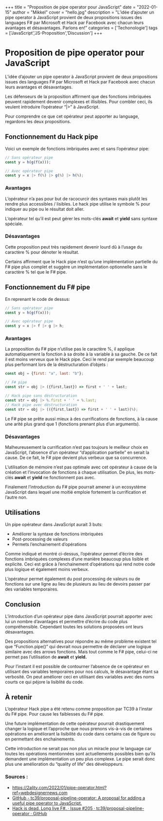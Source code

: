+++
title = "Proposition de pipe operator pour JavaScript"
date = "2022-01-15"
author = "Mikkel"
cover = "hello.jpg"
description = "L’idée d’ajouter un pipe operator à JavaScript provient de deux propositions issues des languages F# par Microsoft et Hack par Facebook avec chacun leurs avantages et désavantages. Parlons en!"
categories = ['Techonologie']
tags = ['JavaScript','JS-Proposition','Discussion']
+++

# Proposition de pipe operator pour JavaScript

L’idée d’ajouter un pipe operator à JavaScript provient de deux propositions issues des languages F# par Microsoft et Hack par Facebook avec chacun leurs avantages et désavantages.

Les défenseurs de la proposition affirment que des fonctions imbriquées peuvent rapidement devenir complexes et illisibles. Pour combler ceci, ils veulent introduire l’opérateur “|>” à JavaScript.

Pour comprendre ce que cet opérateur peut apporter au language, regardons les deux propositions.

## Fonctionnement du Hack pipe

Voici un exemple de fonctions imbriquées avec et sans l’opérateur pipe:

```jsx
// Sans opérateur pipe
const y = h(g(f(x)));

// Avec opérateur pipe
const y = x |> f(%) |> g(%) |> h(%);
```

### Avantages

L’opérateur n’a pas pour but de racocurcir des syntaxes mais plutôt les rendre plus accessibles / lisibles. Le hack pipe utilise le symbole % pour indiquer au pipe ou le résultat doit aller.

L’opérateur tel qu’il est peut gérer les mots-clés **await** et **yield** sans syntaxe spéciale.

### Désavantages

Cette proposition peut très rapidement devenir lourd dû à l’usage du caractère % pour dénoter le résultat.

Certains affirment que le Hack pipe n’est qu’une implémentation partielle du F# pipe plus complet et suggère un implémentation optionnelle sans le caractère % tel que le F# pipe.

## Fonctionnement du F# pipe

En reprenant le code de dessus:

```jsx
// Sans opérateur pipe
const y = h(g(f(x)));

// Avec opérateur pipe
const y = x |> f |> g |> h;
```

### Avantages

La proposition du F# pipe n’utilise pas le caractère %, il applique automatiquement la fonction à sa droite à la variable à sa gauche. De ce fait il est moins verveux que le Hack pipe. Ceci le rend par exemple beaucoup plus performant lors de la déstructuration d’objets :

```jsx
const obj = {first: "a", last: "b"};

// F# pipe
const str = obj |> ({first,last}) => first + ' ' + last;

// Hack pipe sans déstructuration
const str = obj |> %.first + ' ' + %.last;
// Hack pipe avec déstructuration
const str = obj |> (({first,last}) => first + ' ' + last)(%);
```

Le F# pipe se prête aussi mieux à des currifications de fonctions, à la cause une arité plus grand que 1 (fonctions prenant plus d’un arguments).

### Désavantages

Malheureusement la currification n’est pas toujours le meilleur choix en JavaScript, l’absence d’un opérateur “d’application partielle” en serait la cause. De ce fait, le F# pipe devient plus verbeux que sa concurrence.

L’utilisation de mémoire n’est pas optimale avec cet opérateur à cause de la création et l’invocation de fonctions à chaque utilisation. De plus, les mots-clés **await** et **yield** ne fonctionnent pas avec.

Finalement l’introduction du F# pipe pourrait amener à un ecosystème JavaScript dans lequel une moitié emploie fortement la currification et l’autre non.

## Utilisations

Un pipe opérateur dans JavaScript aurait 3 buts:

- Améliorer la syntaxe de fonctions imbriquées
- Post-processing de valeurs
- Permets l’enchainement d’opérations

Comme indiqué et montré ci-dessus, l’opérateur permet d’écrire des fonctions imbriquées complexes d’une manière beaucoup plus lisible et explicite. Ceci est grâce à l’enchainement d’opérations qui rend notre code plus logique et également moins verbeux.

L’opérateur permet également du post processing de valeurs ou de fonctions sur une ligne au lieu de plusieurs au lieu de devoirs passer par des variables temporaires.

## Conclusion

L’introduction d’un opérateur pipe dans JavaScript pourrait apporter avec lui un nombre d’avantages et permettre d’écrire du code plus compréhensible. Cependant toutes les solutions proposées ont leurs désavantages.

Des propositions alternatives pour répondre au même problème existent tel que “Function.pipe()” qui devrait nous permettre de déclarer une logique similaire avec des arrows fonctions. Mais tout comme le F# pipe, celui-ci ne permet pas l’utilisation de **await** et **yield.**

Pour l’instant il est possible de contourner l’absence de ce opérateur en utilisant des variables temporaires pour nos calculs, le désavantage étant sa verbosité. On peut améliorer ceci en utilisant des variables avec des noms courts ce qui péjore la lisiblité du code.

## À retenir

L’opérateur Hack pipe a été retenu comme proposition par TC39 à l’instar du F# pipe. Pour cause les faiblesses du F# pipe.

Une future implémentation de cette opérateur pourrait drastiquement changer la logique et l’approche que nous prenons vis-à-vis de certaines opérations en améliorant la lisibilité du code dans certains cas de figure ou en permettant des enchainements.

Cette introduction ne serait pas non plus un miracle pour le language car toutes les opérations mentionnées sont actuellements possibles bien qu’ils demandent une implémentation un peu plus complexe. Le pipe serait donc plus une amélioration du “quality of life” des développeurs.

### Sources :

- [](https://2ality.com/2022/01/pipe-operator.html?ref=webdesignernews.com)https://2ality.com/2022/01/pipe-operator.html?ref=webdesignernews.com
- [GitHub - tc39/proposal-pipeline-operator: A proposal for adding a useful pipe operator to JavaScript.](https://github.com/tc39/proposal-pipeline-operator)
- [Hack is dead. Long live F#. · Issue #205 · tc39/proposal-pipeline-operator · GitHub](https://github.com/tc39/proposal-pipeline-operator/issues/205)